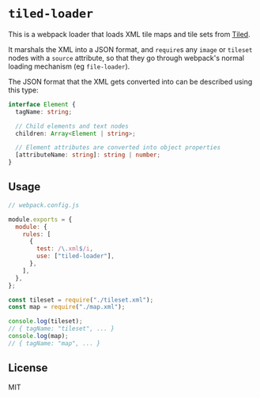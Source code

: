 # `tiled-loader`

This is a webpack loader that loads XML tile maps and tile sets from [Tiled](https://www.mapeditor.org/).

It marshals the XML into a JSON format, and `require`s any `image` or `tileset` nodes with a `source` attribute, so that they go through webpack's normal loading mechanism (eg `file-loader`).

The JSON format that the XML gets converted into can be described using this type:

```ts
interface Element {
  tagName: string;

  // Child elements and text nodes
  children: Array<Element | string>;

  // Element attributes are converted into object properties
  [attributeName: string]: string | number;
}
```

## Usage

```js
// webpack.config.js

module.exports = {
  module: {
    rules: [
      {
        test: /\.xml$/i,
        use: ["tiled-loader"],
      },
    ],
  },
};
```

```js
const tileset = require("./tileset.xml");
const map = require("./map.xml");

console.log(tileset);
// { tagName: "tileset", ... }
console.log(map);
// { tagName: "map", ... }
```

## License

MIT
